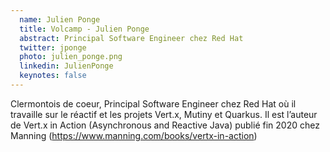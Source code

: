 ```yaml
---
  name: Julien Ponge 
  title: Volcamp - Julien Ponge 
  abstract: Principal Software Engineer chez Red Hat
  twitter: jponge
  photo: julien_ponge.png
  linkedin: JulienPonge
  keynotes: false
---
```

Clermontois de coeur, Principal Software Engineer chez Red Hat où il travaille sur le réactif et les projets Vert.x, Mutiny et Quarkus. Il est l’auteur de Vert.x in Action (Asynchronous and Reactive Java) publié fin 2020 chez Manning (https://www.manning.com/books/vertx-in-action)

